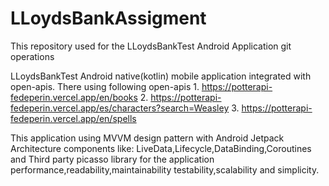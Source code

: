 # LLoydsBankAssigment
This repository used for the LLoydsBankTest Android Application git  operations

LLoydsBankTest Android native(kotlin) mobile application integrated with open-apis. There using following open-apis
    1. https://potterapi-fedeperin.vercel.app/en/books
    2. https://potterapi-fedeperin.vercel.app/es/characters?search=Weasley
    3. https://potterapi-fedeperin.vercel.app/en/spells

This application using MVVM design pattern with Android Jetpack Architecture components like:
LiveData,Lifecycle,DataBinding,Coroutines  and Third party picasso library for the application performance,readability,maintainability
testability,scalability and simplicity.

